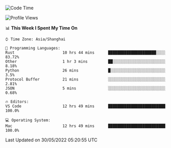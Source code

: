 <!--START_SECTION:waka-->
![Code Time](http://img.shields.io/badge/Code%20Time-1%2C360%20hrs%2023%20mins-blue)

![Profile Views](http://img.shields.io/badge/Profile%20Views-43-blue)

📊 **This Week I Spent My Time On** 

```text
⌚︎ Time Zone: Asia/Shanghai

💬 Programming Languages: 
Rust                     10 hrs 44 mins      █████████████████████░░░░   83.72% 
Other                    1 hr 3 mins         ██░░░░░░░░░░░░░░░░░░░░░░░   8.18% 
Python                   26 mins             █░░░░░░░░░░░░░░░░░░░░░░░░   3.5% 
Protocol Buffer          21 mins             ░░░░░░░░░░░░░░░░░░░░░░░░░   2.81% 
JSON                     5 mins              ░░░░░░░░░░░░░░░░░░░░░░░░░   0.68%

🔥 Editors: 
VS Code                  12 hrs 49 mins      █████████████████████████   100.0%

💻 Operating System: 
Mac                      12 hrs 49 mins      █████████████████████████   100.0%

```


 Last Updated on 30/05/2022 05:20:55 UTC
<!--END_SECTION:waka-->
